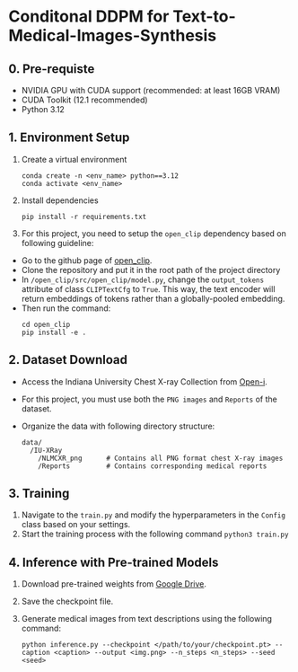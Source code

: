 # Conditonal DDPM for Text-to-Medical-Images-Synthesis

## 0. Pre-requiste

* NVIDIA GPU with CUDA support (recommended: at least 16GB VRAM)
* CUDA Toolkit (12.1 recommended)
* Python 3.12

## 1. Environment Setup

1. Create a virtual environment

    ```
    conda create -n <env_name> python==3.12
    conda activate <env_name>
   ```

3. Install dependencies

    ```pip install -r requirements.txt```

4. For this project, you need to setup the `open_clip` dependency based on following guideline:
  * Go to the github page of [open_clip](https://github.com/mlfoundations/open_clip).
  * Clone the repository and put it in the root path of the project directory
  * In `/open_clip/src/open_clip/model.py`, change the `output_tokens` attribute of class `CLIPTextCfg` to `True`. This way, the text encoder will return embeddings of tokens rather than a globally-pooled embedding.
  * Then run the command:
    ```
    cd open_clip
    pip install -e .
    ```

## 2. Dataset Download
  * Access the Indiana University Chest X-ray Collection from [Open-i](https://openi.nlm.nih.gov/faq).
  * For this project, you must use both the `PNG images` and `Reports` of the dataset.
  * Organize the data with following directory structure:
    
    ```
    data/
      /IU-XRay
        /NLMCXR_png      # Contains all PNG format chest X-ray images
        /Reports         # Contains corresponding medical reports
    ```

## 3. Training

1. Navigate to the `train.py` and modify the hyperparameters in the `Config` class based on your settings.
2. Start the training process with the following command
   ```python3 train.py```

## 4.  Inference with Pre-trained Models

1. Download pre-trained weights from [Google Drive](https://drive.google.com/file/d/1CZSjKLUYmv8malavn2qfcxEKy_ZH_DgG/view?usp=drive_link).
2. Save the checkpoint file.
3. Generate medical images from text descriptions using the following command:  
   
   ```python inference.py --checkpoint </path/to/your/checkpoint.pt> --caption <caption> --output <img.png> --n_steps <n_steps> --seed <seed>```
